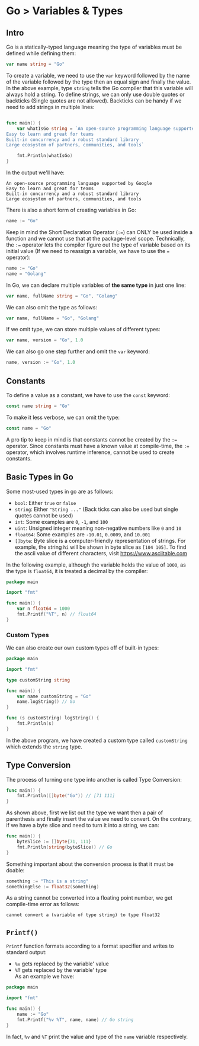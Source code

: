 # Go > Variables & Types

## Intro

Go is a statically-typed language meaning the type of variables must be defined while defining them:

```go
var name string = "Go"
```

To create a variable, we need to use the `var` keyword followed by the name of the variable followed by the type then an equal sign and finally the value. In the above example, type `string` tells the Go compiler that this variable will always hold a string.
To define strings, we can only use double quotes or backticks (Single quotes are not allowed). Backticks can be handy if we need to add strings in multiple lines:

```go

func main() {
	var whatIsGo string = `An open-source programming language supported by Google
Easy to learn and great for teams
Built-in concurrency and a robust standard library
Large ecosystem of partners, communities, and tools`

	fmt.Println(whatIsGo)
}

```

In the output we'll have:

```text
An open-source programming language supported by Google
Easy to learn and great for teams
Built-in concurrency and a robust standard library
Large ecosystem of partners, communities, and tools
```

There is also a short form of creating variables in Go:

```go
name := "Go"
```

Keep in mind the Short Declaration Operator (`:=`) can ONLY be used inside a function and we cannot use that at the package-level scope. Technically, the `:=` operator lets the compiler figure out the type of variable based on its initial value (If we need to reassign a variable, we have to use the `=` operator):

```go
name := "Go"
name = "Golang"
```

In Go, we can declare multiple variables of **the same type** in just one line:

```go
var name, fullName string = "Go", "Golang"
```

We can also omit the type as follows:

```go
var name, fullName = "Go", "Golang"
```

If we omit type, we can store multiple values of different types:

```go
var name, version = "Go", 1.0
```

We can also go one step further and omit the `var` keyword:

```go
name, version := "Go", 1.0
```

## Constants

To define a value as a constant, we have to use the `const` keyword:

```go
const name string = "Go"
```

To make it less verbose, we can omit the type:

```go
const name = "Go"
```

A pro tip to keep in mind is that constants cannot be created by the `:=` operator. Since constants must have a known value at compile-time, the `:=` operator, which involves runtime inference, cannot be used to create constants.

## Basic Types in Go

Some most-used types in go are as follows:

-   `bool`: Either `true` or `false`
-   `string`: Either `"String ..."` (Back ticks can also be used but single quotes cannot be used)
-   `int`: Some examples are `0`, `-1`, and `100`
-   `uint`: Unsigned integer meaning non-negative numbers like `0` and `10`
-   `float64`: Some examples are `-10.01`, `0.0009`, and `10.001`
-   `[]byte`: Byte slice is a computer-friendly representation of strings. For example, the string `hi` will be shown in byte slice as `[104 105]`. To find the ascii value of different characters, visit https://www.asciitable.com

In the following example, although the variable holds the value of `1000`, as the type is `float64`, it is treated a decimal by the compiler:

```go
package main

import "fmt"

func main() {
	var n float64 = 1000
	fmt.Printf("%T", n) // float64
}
```


### Custom Types
We can also create our own custom types off of built-in types:

```go
package main

import "fmt"

type customString string

func main() {
	var name customString = "Go"
	name.logString() // Go
}

func (s customString) logString() {
	fmt.Println(s)
}
```

In the above program, we have created a custom type called `customString` which extends the `string` type.


## Type Conversion

The process of turning one type into another is called Type Conversion:

```go
func main() {
	fmt.Println([]byte("Go")) // [71 111]
}
```

As shown above, first we list out the type we want then a pair of parenthesis and finally insert the value we need to convert. On the contrary, if we have a byte slice and need to turn it into a string, we can:

```go
func main() {
	byteSlice := []byte{71, 111}
	fmt.Println(string(byteSlice)) // Go
}
```

Something important about the conversion process is that it must be doable:

```go
something := "This is a string"
somethingElse := float32(something)
```

As a string cannot be converted into a floating point number, we get compile-time error as follows:

```text
cannot convert a (variable of type string) to type float32
```

## `Printf()`

`Printf` function formats according to a format specifier and writes to standard output:

-   `%v` gets replaced by the variable' value
-   `%T` gets replaced by the variable' type  
    As an example we have:

```go
package main

import "fmt"

func main() {
	name := "Go"
	fmt.Printf("%v %T", name, name) // Go string
}
```

In fact, `%v` and `%T` print the value and type of the `name` variable respectively.
